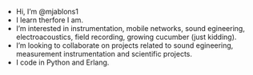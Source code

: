 - Hi, I’m @mjablons1
- I learn therfore I am.
- I’m interested in instrumentation, mobile networks, sound egineering, electroacoustics, field recording, growing cucumber (just kidding).
- I’m looking to collaborate on projects related to sound egineering, measurement instrumentation and scientific projects.
- I code in Python and Erlang.

<!---
mjablons1/mjablons1 is a ✨ special ✨ repository because its `README.md` (this file) appears on your GitHub profile.
You can click the Preview link to take a look at your changes.
--->
